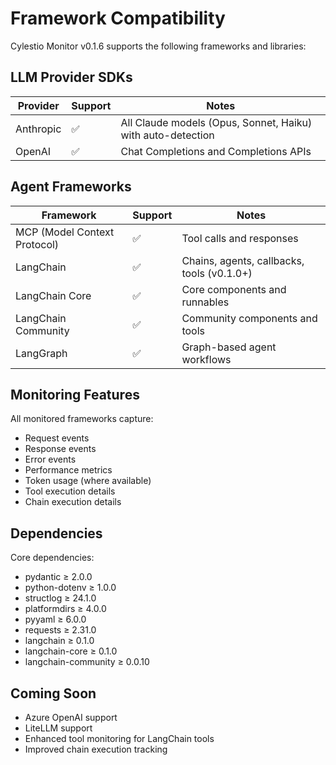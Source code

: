 # Framework Compatibility

Cylestio Monitor v0.1.6 supports the following frameworks and libraries:

## LLM Provider SDKs

| Provider | Support | Notes |
|----------|---------|-------|
| Anthropic | ✅ | All Claude models (Opus, Sonnet, Haiku) with auto-detection |
| OpenAI | ✅ | Chat Completions and Completions APIs |

## Agent Frameworks

| Framework | Support | Notes |
|-----------|---------|-------|
| MCP (Model Context Protocol) | ✅ | Tool calls and responses |
| LangChain | ✅ | Chains, agents, callbacks, tools (v0.1.0+) |
| LangChain Core | ✅ | Core components and runnables |
| LangChain Community | ✅ | Community components and tools |
| LangGraph | ✅ | Graph-based agent workflows |

## Monitoring Features

All monitored frameworks capture:
- Request events
- Response events
- Error events
- Performance metrics
- Token usage (where available)
- Tool execution details
- Chain execution details

## Dependencies

Core dependencies:
- pydantic ≥ 2.0.0
- python-dotenv ≥ 1.0.0
- structlog ≥ 24.1.0
- platformdirs ≥ 4.0.0
- pyyaml ≥ 6.0.0
- requests ≥ 2.31.0
- langchain ≥ 0.1.0
- langchain-core ≥ 0.1.0
- langchain-community ≥ 0.0.10

## Coming Soon

- Azure OpenAI support
- LiteLLM support
- Enhanced tool monitoring for LangChain tools
- Improved chain execution tracking
